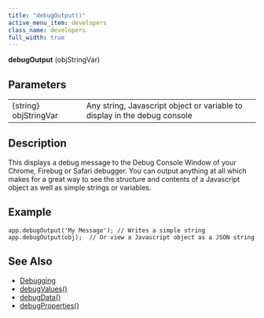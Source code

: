```yaml
---
title: "debugOutput()"
active_menu_item: developers
class_name: developers
full_width: true
---
```



**debugOutput** (objStringVar)

## Parameters

<table>
<tr>
<td width="142">
{string} objStringVar

</td>
<td width="15">
</td>
<td width="723">
Any string, Javascript object or variable to display in the debug console

</td>
</tr>
</table>

## Description

This displays a debug message to the Debug Console Window of your Chrome, Firebug or Safari debugger. You can output anything at all which makes for a great way to see the structure and contents of a Javascript object as well as simple strings or variables.

## Example

    app.debugOutput('My Message'); // Writes a simple string
    app.debugOutput(obj);  // Or view a Javascript object as a JSON string
   

## See Also

 - [Debugging](/developers/user-guide/product-guide/advanced-features/testing-apps/debugging)
 - [debugValues()](/developers/user-guide/scripting-apis/client-api/app-functions/debugvalues)
 - [debugData()](/developers/user-guide/scripting-apis/client-api/app-functions/debugdata)
 - [debugProperties()](/developers/user-guide/scripting-apis/client-api/app-functions/debugproperties)

